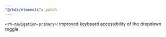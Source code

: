 ```yaml
---
"@rhds/elements": patch
---
```


`<rh-navigation-primary>`: improved keyboard accessibility of the dropdown toggle
  